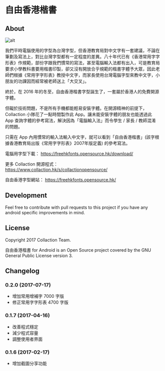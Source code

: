 # 自由香港楷書

## About

![alt](https://lh3.googleusercontent.com/-rFXzx4KrMF6MZ4Z4nfhIBxGlQ-nTzpMKFwrGiLR-raVliVjR3R4rs2g6i8k4RiGl50)

我們平時電腦使用的字型為台灣字型，但香港教育局對中文字有一套建議，不論在筆劃及寫法上，對比台灣字型都有一定程度的差異。八十年代已有《香港常用字字形表》作規範，部份字跟我們慣常的寫法，甚至電腦輸入法都有出入，可是教育局要求小學教科書要用楷書印製，卻又沒有開放合乎規範的楷書字體予大眾，因此老師們根據《常用字字形表》教授中文字，而家長使用台灣電腦字型來教中文字，小朋友的功課因而經常被老師送上「大交叉」。

終於，在 2016 年的冬至，自由香港楷書字型誕生了，一套屬於香港人的免費開源字體。

但礙於技術問題，不是所有手機都能輕易安裝字體。在開源精神的前提下，Collaction 小隊花了一點時間製作此 App。讓未能安裝字體的朋友也能透過此 App 查詢字體的參考寫法，解決因為「電腦輸入法」而令學生 / 家長 / 教師混淆的問題。

只需在 App 內用慣常的輸入法輸入中文字，就可以看到「自由香港楷書」(該字根據香港教育局出版《常用字字形表》2007年版定義) 的參考寫法。

電腦用字型下載：
https://freehkfonts.opensource.hk/download/

更多 Collaction 開源程式：
https://www.collaction.hk/s/collactionopensource/

自由香港字型網站：
https://freehkfonts.opensource.hk/

## Development
Feel free to contribute with pull requests to this project if you have any android specific improvements in mind.

## License
Copyright 2017 Collaction Team. 

自由香港楷書 for Android is an Open Source project covered by the GNU General Public License version 3.

## Changelog

### 0.2.0 (2017-07-17)
* 增加常用增補字 7000 字版
* 修正常用字字形表 4700 字版

### 0.1.7 (2017-04-16)
* 改善程式穩定
* 減少程式容量
* 調整使用者界面

### 0.1.6 (2017-02-17)
* 增加截圖分享功能